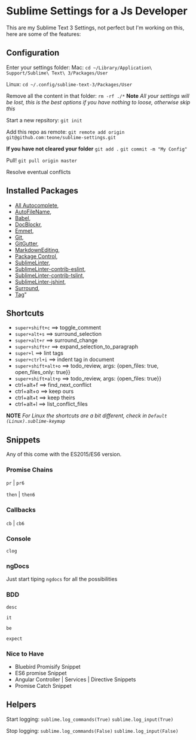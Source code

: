 # Sublime Settings for a Js Developer

This are my Sublime Text 3 Settings, not perfect but I'm working on this, here are some of the features:

## Configuration

Enter your settings folder:
Mac: `cd ~/Library/Application\ Support/Sublime\ Text\ 3/Packages/User`

Linux: `cd ~/.config/sublime-text-3/Packages/User`

Remove all the content in that folder:
`rm -rf ./*` **Note** _All your settings will be lost, this is the best options if you have nothing to loose, otherwise skip this_

Start a new repsitory:
`git init`

Add this repo as remote:
`git remote add origin git@github.com:teone/sublime-settings.git`

**If you have not cleared your folder**
`git add .`
`git commit -m "My Config"`

Pull!
`git pull origin master`

Resolve eventual conflicts

## Installed Packages

- [All Autocomplete](https://github.com/alienhard/SublimeAllAutocomplete),
- [AutoFileName](https://github.com/BoundInCode/AutoFileName),
- [Babel](https://github.com/babel/babel-sublime),
- [DocBlockr](https://github.com/spadgos/sublime-jsdocs),
- [Emmet](https://github.com/sergeche/emmet-sublime),
- [Git](https://github.com/kemayo/sublime-text-git),
- [GitGutter](https://github.com/jisaacks/GitGutter),
- [MarkdownEditing](https://github.com/SublimeText-Markdown/MarkdownEditing),
- [Package Control](https://packagecontrol.io/),
- [SublimeLinter](https://github.com/SublimeLinter/SublimeLinter3),
- [SublimeLinter-contrib-eslint](https://github.com/roadhump/SublimeLinter-eslint),
- [SublimeLinter-contrib-tslint](https://github.com/lavrton/SublimeLinter-contrib-tslint),
- [SublimeLinter-jshint](https://github.com/devdoc/SublimeLinter-jslint),
- [Surround](https://github.com/jcartledge/sublime-surround),
- [Tag](https://github.com/titoBouzout/Tag)"

## Shortcuts

- `super+shift+c`     ==>     toggle_comment <br>
- `super+alt+s`       ==>     surround_selection <br>
- `super+alt+r`       ==>     surround_change <br>
- `super+shift+r`     ==>     expand_selection_to_paragraph <br>
- `super+l`           ==>     lint tags
- `super+ctrl+i`      ==>     indent tag in document
- `super+shift+alt+o` ==>     todo_review, args: {open_files: true, open_files_only: true}}
- `super+shift+alt+p` ==>     todo_review, args: {open_files: true}}
- ctrl+alt+f          ==>     find_next_conflict
- ctrl+alt+o          ==>     keep ours
- ctrl+alt+t          ==>     keep theirs
- ctrl+alt+l          ==>     list_conflict_files

**NOTE** _For Linux the shortcuts are a bit different, check in `Default (Linux).sublime-keymap`_

## Snippets

Any of this come with the ES2015/ES6 version.

### Promise Chains

`pr` | `pr6`

`then` | `then6`

### Callbacks

`cb` | `cb6`

### Console

`clog`

### ngDocs

Just start tiping `ngdocs` for all the possibilities

### BDD

`desc`

`it`

`be`

`expect`

### Nice to Have

- Bluebird Promisify Snippet
- ES6 promise Snippet
- Angular Controller | Services | Directive Snippets
- Promise Catch Snippet

## Helpers 

Start logging:
`sublime.log_commands(True)`
`sublime.log_input(True)`

Stop logging: 
`sublime.log_commands(False)`
`sublime.log_input(False)`

